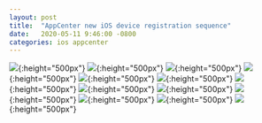 ```yaml
---
layout: post
title:  "AppCenter new iOS device registration sequence"
date:   2020-05-11 9:46:00 -0800
categories: ios appcenter
---
```



![](../assets/IMG_1613.PNG){:height="500px"}
![](../assets/IMG_1614.PNG){:height="500px"}
![](../assets/IMG_1615.PNG){:height="500px"}
![](../assets/IMG_1616.PNG){:height="500px"}
![](../assets/IMG_1617.PNG){:height="500px"}
![](../assets/IMG_1618.PNG){:height="500px"}
![](../assets/IMG_1619.PNG){:height="500px"}
![](../assets/IMG_1620.PNG){:height="500px"}
![](../assets/IMG_1621.PNG){:height="500px"}
![](../assets/IMG_1622.PNG){:height="500px"}
![](../assets/IMG_1623.PNG){:height="500px"}
![](../assets/IMG_1624.PNG){:height="500px"}
![](../assets/IMG_1625.PNG){:height="500px"}

